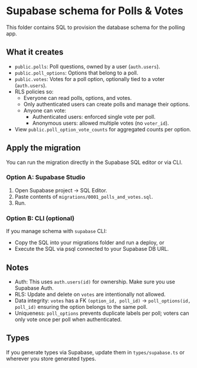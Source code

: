 # Supabase schema for Polls & Votes

This folder contains SQL to provision the database schema for the polling app.

## What it creates
- `public.polls`: Poll questions, owned by a user (`auth.users`).
- `public.poll_options`: Options that belong to a poll.
- `public.votes`: Votes for a poll option, optionally tied to a voter (`auth.users`).
- RLS policies so:
  - Everyone can read polls, options, and votes.
  - Only authenticated users can create polls and manage their options.
  - Anyone can vote:
    - Authenticated users: enforced single vote per poll.
    - Anonymous users: allowed multiple votes (no `voter_id`).
- View `public.poll_option_vote_counts` for aggregated counts per option.

## Apply the migration
You can run the migration directly in the Supabase SQL editor or via CLI.

### Option A: Supabase Studio
1. Open Supabase project → SQL Editor.
2. Paste contents of `migrations/0001_polls_and_votes.sql`.
3. Run.

### Option B: CLI (optional)
If you manage schema with `supabase` CLI:

- Copy the SQL into your migrations folder and run a deploy, or
- Execute the SQL via psql connected to your Supabase DB URL.

## Notes
- Auth: This uses `auth.users(id)` for ownership. Make sure you use Supabase Auth.
- RLS: Update and delete on `votes` are intentionally not allowed.
- Data integrity: `votes` has a FK `(option_id, poll_id)` → `poll_options(id, poll_id)` ensuring the option belongs to the same poll.
- Uniqueness: `poll_options` prevents duplicate labels per poll; voters can only vote once per poll when authenticated.

## Types
If you generate types via Supabase, update them in `types/supabase.ts` or wherever you store generated types.